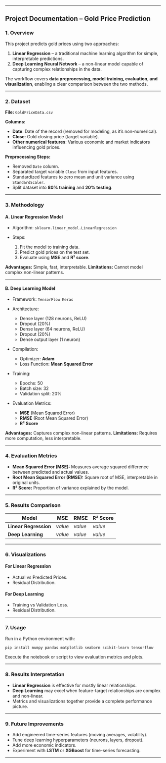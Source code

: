 
---

## **Project Documentation – Gold Price Prediction**

### **1. Overview**

This project predicts gold prices using two approaches:

1. **Linear Regression** – a traditional machine learning algorithm for simple, interpretable predictions.
2. **Deep Learning Neural Network** – a non-linear model capable of capturing complex relationships in the data.

The workflow covers **data preprocessing, model training, evaluation, and visualization**, enabling a clear comparison between the two methods.

---

### **2. Dataset**

**File:** `GoldPriceData.csv`

**Columns:**

* **Date**: Date of the record (removed for modeling, as it’s non-numerical).
* **Close**: Gold closing price (target variable).
* **Other numerical features**: Various economic and market indicators influencing gold prices.

**Preprocessing Steps:**

* Removed `Date` column.
* Separated target variable `Close` from input features.
* Standardized features to zero mean and unit variance using `StandardScaler`.
* Split dataset into **80% training** and **20% testing**.

---

### **3. Methodology**

#### **A. Linear Regression Model**

* Algorithm: `sklearn.linear_model.LinearRegression`
* Steps:

  1. Fit the model to training data.
  2. Predict gold prices on the test set.
  3. Evaluate using **MSE** and **R² score**.

**Advantages:** Simple, fast, interpretable.
**Limitations:** Cannot model complex non-linear patterns.

---

#### **B. Deep Learning Model**

* Framework: `TensorFlow Keras`

* Architecture:

  * Dense layer (128 neurons, ReLU)
  * Dropout (20%)
  * Dense layer (64 neurons, ReLU)
  * Dropout (20%)
  * Dense output layer (1 neuron)

* Compilation:

  * Optimizer: **Adam**
  * Loss Function: **Mean Squared Error**

* Training:

  * Epochs: 50
  * Batch size: 32
  * Validation split: 20%

* Evaluation Metrics:

  * **MSE** (Mean Squared Error)
  * **RMSE** (Root Mean Squared Error)
  * **R² Score**

**Advantages:** Captures complex non-linear patterns.
**Limitations:** Requires more computation, less interpretable.

---

### **4. Evaluation Metrics**

* **Mean Squared Error (MSE):** Measures average squared difference between predicted and actual values.
* **Root Mean Squared Error (RMSE):** Square root of MSE, interpretable in original units.
* **R² Score:** Proportion of variance explained by the model.

---

### **5. Results Comparison**

| Model                 | MSE     | RMSE    | R² Score |
| --------------------- | ------- | ------- | -------- |
| **Linear Regression** | *value* | *value* | *value*  |
| **Deep Learning**     | *value* | *value* | *value*  |


---

### **6. Visualizations**

#### **For Linear Regression**

* Actual vs Predicted Prices.
* Residual Distribution.

#### **For Deep Learning**

* Training vs Validation Loss.
* Residual Distribution.

---

### **7. Usage**

Run in a Python environment with:

```bash
pip install numpy pandas matplotlib seaborn scikit-learn tensorflow
```

Execute the notebook or script to view evaluation metrics and plots.

---

### **8. Results Interpretation**

* **Linear Regression** is effective for mostly linear relationships.
* **Deep Learning** may excel when feature-target relationships are complex and non-linear.
* Metrics and visualizations together provide a complete performance picture.

---

### **9. Future Improvements**

* Add engineered time-series features (moving averages, volatility).
* Tune deep learning hyperparameters (neurons, layers, dropout).
* Add more economic indicators.
* Experiment with **LSTM** or **XGBoost** for time-series forecasting.

---


